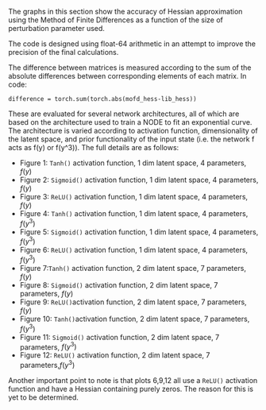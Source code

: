 The graphs in this section show the accuracy of Hessian approximation using the Method of Finite Differences as a function of the size of perturbation parameter used.

The code is designed using float-64 arithmetic in an attempt to improve the precision of the final calculations.

The difference between matrices is measured according to the sum of the absolute differences between corresponding elements of each matrix. In code:


```
difference = torch.sum(torch.abs(mofd_hess-lib_hess))
```


These are evaluated for several network architectures, all of which are based on the architecture used to train a NODE to fit an exponential curve. The architecture is varied according to activation function, dimensionality of the latent space, and prior functionality of the input state (i.e. the network f acts as f(y) or f(y^3)). The full details are as follows:



*   Figure 1: `Tanh()` activation function, 1 dim latent space, 4 parameters, $f(y)$
*   Figure 2: `Sigmoid()` activation function, 1 dim latent space, 4 parameters, $f(y)$
*   Figure 3: `ReLU()` activation function, 1 dim latent space, 4 parameters, $f(y)$
*   Figure 4:  `Tanh()` activation function, 1 dim latent space, 4 parameters, $f(y^3)$
*   Figure 5: `Sigmoid()` activation function, 1 dim latent space, 4 parameters, $f(y^3)$
*   Figure 6: `ReLU()` activation function, 1 dim latent space, 4 parameters, $f(y^3)$
*   Figure 7:`Tanh()` activation function, 2 dim latent space, 7 parameters, $f(y)$
*   Figure 8: `Sigmoid()` activation function, 2 dim latent space, 7 parameters, $f(y)$
*   Figure 9: `ReLU()`activation function, 2 dim latent space, 7 parameters, $f(y)$
*   Figure 10:  `Tanh()`activation function, 2 dim latent space, 7 parameters, $f(y^3)$
*   Figure 11: `Sigmoid()` activation function, 2 dim latent space, 7 parameters, $f(y^3)$
*   Figure 12: `ReLU()` activation function, 2 dim latent space, 7 parameters,$f(y^3)$

Another important point to note is that plots 6,9,12 all use a `ReLU()` activation function and have a Hessian containing purely zeros. The reason for this is yet to be determined.

